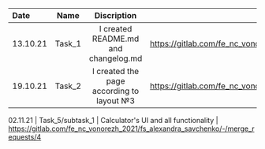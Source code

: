 Date      | Name                | Discription               | Link to MR
:-------- | :---------------------: | :---------------------: | :---------------------:  
13.10.21  | Task_1 | I created README.md and changelog.md | https://gitlab.com/fe_nc_vonorezh_2021/fs_alexandra_savchenko/-/merge_requests/1
19.10.21 | Task_2 | I created the page according to layout №3 | https://gitlab.com/fe_nc_vonorezh_2021/fs_alexandra_savchenko/-/merge_requests/2

02.11.21 | Task_5/subtask_1 | Calculator's UI and all functionality | https://gitlab.com/fe_nc_vonorezh_2021/fs_alexandra_savchenko/-/merge_requests/4
